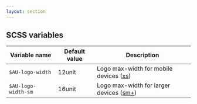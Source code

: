 ```yaml
---
layout: section
---
```


## SCSS variables

| Variable name       | Default value  | Description
|---------------------|----------------|------------
| `$AU-logo-width`    | 12unit         | Logo max-width for mobile devices ([xs](https://github.com/govau/uikit/blob/master/packages/core/src/sass/_globals.scss#L689))
| `$AU-logo-width-sm` | 16unit         | Logo max-width for larger devices ([sm+](https://github.com/govau/uikit/blob/master/packages/core/src/sass/_globals.scss#L689))
